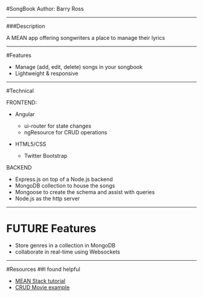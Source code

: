 #SongBook
Author: Barry Ross

---

###Description

A MEAN app offering songwriters a place to manage their lyrics

---
#Features

* Manage (add, edit, delete) songs in your songbook
* Lightweight & responsive

---
#Technical

FRONTEND:

* Angular
  * ui-router for state changes
  * ngResource for CRUD operations

* HTML5/CSS
  * Twitter Bootstrap

BACKEND
* Express.js on top of a Node.js backend
* MongoDB collection to house the songs
* Mongoose to create the schema and assist with queries
* Node.js as the http server

-------------

# FUTURE Features

* Store genres in a collection in MongoDB
* collaborate in real-time using Websockets

---

#Resources
##I found helpful
* [MEAN Stack tutorial](https://thinkster.io/mean-stack-tutorial)
* [CRUD Movie example](http://www.sitepoint.com/creating-crud-app-minutes-angulars-resource/)
